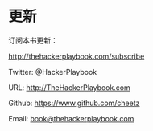 # 更新

订阅本书更新：

http://thehackerplaybook.com/subscribe

Twitter: @HackerPlaybook

URL: http://TheHackerPlaybook.com

Github: https://www.github.com/cheetz

Email: book@thehackerplaybook.com

